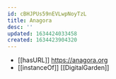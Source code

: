 ```yaml
---
id: cBHJPUs59nEVLwpNoyTzL
title: Anagora
desc: ''
updated: 1634424033458
created: 1634423904320
---
```


- [[hasURL]] https://anagora.org
- [[instanceOf]] [[DigitalGarden]]
